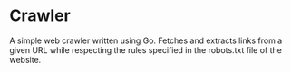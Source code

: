 # Crawler

A simple web crawler written using Go. Fetches and extracts links from a given URL while respecting the rules specified in the robots.txt file of the website.
